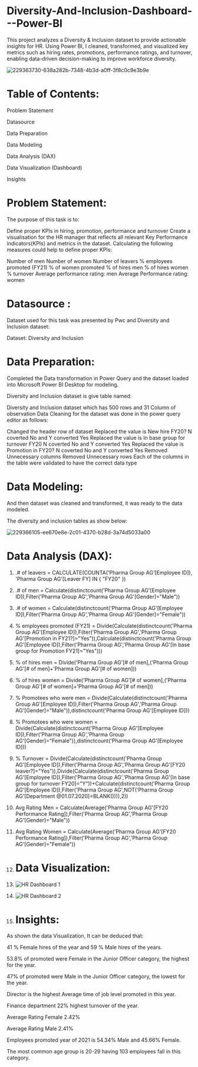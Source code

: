 # Diversity-And-Inclusion-Dashboard---Power-BI

This project analyzes a Diversity &amp; Inclusion dataset to provide actionable insights for HR. Using Power BI, I cleaned, transformed, and visualized key metrics such as hiring rates, promotions, performance ratings, and turnover, enabling data-driven decision-making to improve workforce diversity.

![229363730-638a282b-7348-4b3d-a0ff-3f8c0c9e3b9e](https://github.com/user-attachments/assets/22683cd6-7bfb-4e28-9cc1-e2088fdf469d)

# Table of Contents:

Problem Statement

Datasource

Data Preparation

Data Modeling

Data Analysis (DAX)

Data Visualization (Dashboard)

Insights

# Problem Statement:

The purpose of this task is to:

Define proper KPIs in hiring, promotion, performance and turnover
Create a visualisation for the HR manager that reflects all relevant Key Performance indicators(KPIs) and metrics in the dataset.
Calculating the following measures could help to define proper KPIs:

Number of men
Number of women
Number of leavers
% employees promoted (FY21)
% of women promoted
% of hires men
% of hires women
% turnover
Average performance rating: men
Average Performance rating: women

# Datasource :

Dataset used for this task was presented by Pwc and Diversity and Inclusion dataset:

Dataset: Diversity and Inclusion

# Data Preparation:

Completed the Data transformation in Power Query and the dataset loaded into Microsoft Power BI Desktop for modeling.

Diversity and Inclusion dataset is give table named:

Diversity and Inclusion dataset which has 500 rows and 31 Column of observation
Data Cleaning for the dataset was done in the power query editor as follows:

Changed the header row of dataset
Replaced the value is New hire FY20? N coverted No and Y converted Yes
Replaced the value is In base group for turnover FY20 N coverted No and Y converted Yes
Replaced the value is Promotion in FY20? N coverted No and Y converted Yes
Removed Unnecessary columns
Removed Unnecessary rows
Each of the columns in the table were validated to have the correct data type

# Data Modeling:

And then dataset was cleaned and transformed, it was ready to the data modeled.

The diversity and inclusion tables as show below:

![229366105-ee670e8e-2c01-4370-b28d-3a74d5033a00](https://github.com/user-attachments/assets/3f948b12-f951-44e4-8073-db5a493c6243)

# Data Analysis (DAX):

1. .# of leavers = 
CALCULATE(COUNTA('Pharma Group AG'[Employee ID]), 'Pharma Group AG'[Leaver FY] IN { "FY20" })

2. .# of men = Calculate(distinctcount('Pharma Group AG'[Employee ID]),Filter('Pharma Group AG','Pharma Group AG'[Gender]="Male"))

3. .# of women = Calculate(distinctcount('Pharma Group AG'[Employee ID]),Filter('Pharma Group AG','Pharma Group AG'[Gender]="Female"))

4. % employees promoted (FY21) = Divide(Calculate(distinctcount('Pharma Group AG'[Employee ID]),Filter('Pharma Group AG','Pharma Group AG'[Promotion in FY21?]="Yes")),Calculate(distinctcount('Pharma Group AG'[Employee ID]),Filter('Pharma Group AG','Pharma Group AG'[In base group for Promotion FY21]="Yes")))

5. % of hires men = Divide('Pharma Group AG'[# of men],('Pharma Group AG'[# of men]+'Pharma Group AG'[# of women]))

6. % of hires women = Divide('Pharma Group AG'[# of women],('Pharma Group AG'[# of women]+'Pharma Group AG'[# of men]))

7. % Promotees who were men = Divide(Calculate(distinctcount('Pharma Group AG'[Employee ID]),Filter('Pharma Group AG','Pharma Group AG'[Gender]="Male")),distinctcount('Pharma Group AG'[Employee ID]))

8. % Promotees who were women = Divide(Calculate(distinctcount('Pharma Group AG'[Employee ID]),Filter('Pharma Group AG','Pharma Group AG'[Gender]="Female")),distinctcount('Pharma Group AG'[Employee ID]))

9. % Turnover = Divide(Calculate(distinctcount('Pharma Group AG'[Employee ID]),Filter('Pharma Group AG','Pharma Group AG'[FY20 leaver?]="Yes")),Divide(Calculate(distinctcount('Pharma Group AG'[Employee ID]),Filter('Pharma Group AG','Pharma Group AG'[In base group for turnover FY20]="Y"))+Calculate(distinctcount('Pharma Group AG'[Employee ID]),Filter('Pharma Group AG',NOT('Pharma Group AG'[Department @01.07.2020]=BLANK()))),2))

10. Avg Rating Men = Calculate(Average('Pharma Group AG'[FY20 Performance Rating]),Filter('Pharma Group AG','Pharma Group AG'[Gender]="Male"))

11. Avg Rating Women = Calculate(Average('Pharma Group AG'[FY20 Performance Rating]),Filter('Pharma Group AG','Pharma Group AG'[Gender]="Female"))

12. # Data Visualization:

13. ![HR Dashboard 1](https://github.com/user-attachments/assets/744f9962-746b-47d7-95df-9e039592db6e)

14. ![HR Dashboard 2](https://github.com/user-attachments/assets/c881ccd2-aa8a-461a-a6c0-5c0ee1ac2891)

15. # Insights:

As shown the data Visualization, It can be deduced that:

41 % Female hires of the year and 59 % Male hires of the years.

53.8% of promoted were Female in the Junior Officer category, the highest for the year.

47% of promoted were Male in the Junior Officer category, the lowest for the year.

Director is the highest Average time of job level promoted in this year.

Finance department 22% highest turnover of the year.

Average Rating Female 2.42%

Average Rating Male 2.41%

Employees promoted year of 2021 is 54.34% Male and 45.66% Female.

The most common age group is 20-29 having 103 employees fall in this category.


